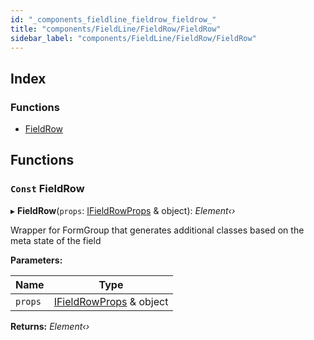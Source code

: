 ```yaml
---
id: "_components_fieldline_fieldrow_fieldrow_"
title: "components/FieldLine/FieldRow/FieldRow"
sidebar_label: "components/FieldLine/FieldRow/FieldRow"
---
```


## Index

### Functions

* [FieldRow](_components_fieldline_fieldrow_fieldrow_.md#const-fieldrow)

## Functions

### `Const` FieldRow

▸ **FieldRow**(`props`: [IFieldRowProps](../interfaces/_components_fieldline_fieldrow_fieldrow_types_.ifieldrowprops.md) & object): *Element‹›*

Wrapper for FormGroup that generates additional
classes based on the meta state of the field

**Parameters:**

Name | Type |
------ | ------ |
`props` | [IFieldRowProps](../interfaces/_components_fieldline_fieldrow_fieldrow_types_.ifieldrowprops.md) & object |

**Returns:** *Element‹›*
